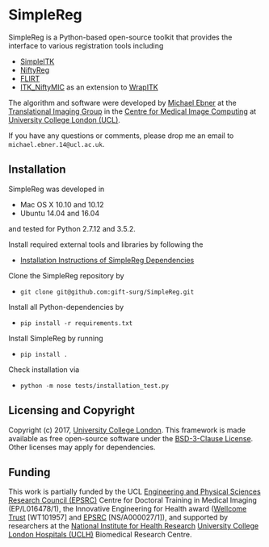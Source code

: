 # SimpleReg 

SimpleReg is a Python-based open-source toolkit that provides the interface to various registration tools including

* [SimpleITK][simpleitk]
* [NiftyReg][niftyreg]
* [FLIRT][fsl]
* [ITK_NiftyMIC][itkniftymic] as an extension to [WrapITK][wrapitk]

The algorithm and software were developed by [Michael Ebner][mebner] at the [Translational Imaging Group][tig] in the [Centre for Medical Image Computing][cmic] at [University College London (UCL)][ucl].

If you have any questions or comments, please drop me an email to `michael.ebner.14@ucl.ac.uk`.

## Installation

SimpleReg was developed in

* Mac OS X 10.10 and 10.12
* Ubuntu 14.04 and 16.04

and tested for Python 2.7.12 and 3.5.2.

Install required external tools and libraries by following the
* [Installation Instructions of SimpleReg Dependencies][simplereg-dependencies]

Clone the SimpleReg repository by
* `git clone git@github.com:gift-surg/SimpleReg.git` 

Install all Python-dependencies by 
* `pip install -r requirements.txt`

Install SimpleReg by running
* `pip install .`

Check installation via
* `python -m nose tests/installation_test.py`

## Licensing and Copyright
Copyright (c) 2017, [University College London][ucl].
This framework is made available as free open-source software under the [BSD-3-Clause License][bsd]. Other licenses may apply for dependencies.

## Funding
This work is partially funded by the UCL [Engineering and Physical Sciences Research Council (EPSRC)][epsrc] Centre for Doctoral Training in Medical Imaging (EP/L016478/1), the Innovative Engineering for Health award ([Wellcome Trust][wellcometrust] [WT101957] and [EPSRC][epsrc] [NS/A000027/1]), and supported by researchers at the [National Institute for Health Research][nihr] [University College London Hospitals (UCLH)][uclh] Biomedical Research Centre.

[citation]: https://www.sciencedirect.com/science/article/pii/S1053811917308042
[mebner]: https://www.linkedin.com/in/ebnermichael
[tig]: http://cmictig.cs.ucl.ac.uk
[bsd]: https://opensource.org/licenses/BSD-3-Clause
[giftsurg]: http://www.gift-surg.ac.uk
[cmic]: http://cmic.cs.ucl.ac.uk
[guarantors]: https://guarantorsofbrain.org/
[ucl]: http://www.ucl.ac.uk
[uclh]: http://www.uclh.nhs.uk
[epsrc]: http://www.epsrc.ac.uk
[wellcometrust]: http://www.wellcome.ac.uk
[mssociety]: https://www.mssociety.org.uk/
[nihr]: http://www.nihr.ac.uk/research
[itkniftymic]: https://github.com/gift-surg/ITK_NiftyMIC/wikis/home
[niftymic-install]: https://github.com/gift-surg/NiftyMIC/wikis/niftymic-installation
[nsol]: https://github.com/gift-surg/NSoL
[simplereg]: https://github.com/gift-surg/SimpleReg
[simplereg-dependencies]: https://github.com/gift-surg/SimpleReg/wikis/simplereg-dependencies
[pysitk]: https://github.com/gift-surg/PySiTK
[wrapitk]: https://itk.org/Wiki/ITK/WrapITK_Status
[niftyreg]: https://github.com/KCL-BMEIS/niftyreg/wiki
[fsl]: https://fsl.fmrib.ox.ac.uk/fsl/fslwiki/
[simpleitk]: http://www.simpleitk.org/